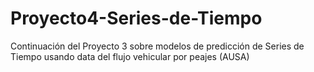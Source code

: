 # Proyecto4-Series-de-Tiempo
Continuación del Proyecto 3 sobre modelos de predicción de Series de Tiempo usando data del flujo vehicular por peajes (AUSA)
